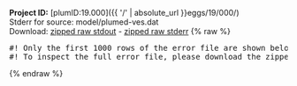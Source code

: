 **Project ID:** [plumID:19.000]({{ '/' | absolute_url }}eggs/19/000/)  
Stderr for source:  model/plumed-ves.dat   
Download: [zipped raw stdout](plumed-ves.dat.plumed.stdout.txt.zip) - [zipped raw stderr](plumed-ves.dat.plumed.stderr.txt.zip) 
{% raw %}
<pre>
#! Only the first 1000 rows of the error file are shown below
#! To inspect the full error file, please download the zipped raw stderr file above
</pre>
{% endraw %}
